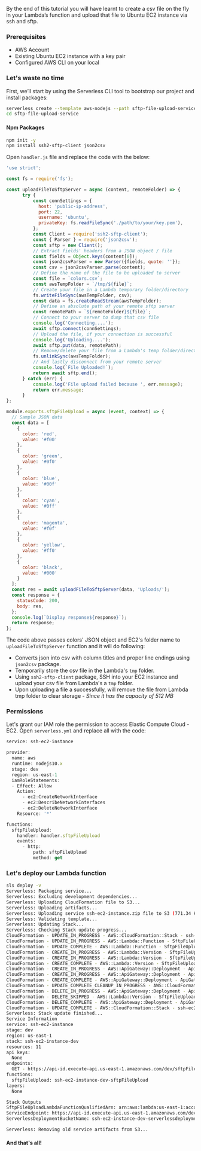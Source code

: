 By the end of this tutorial you will have learnt to create a csv file on the fly in your Lambda’s function and upload that file to Ubuntu EC2 instance via ssh and sftp.

### Prerequisites

* AWS Account
* Existing Ubuntu EC2 instance with a key pair
* Configured AWS CLI on your local

### Let's waste no time

First, we’ll start by using the Serverless CLI tool to bootstrap our project and install packages:

```bash
serverless create --template aws-nodejs --path sftp-file-upload-service --name sftp-file-upload
cd sftp-file-upload-service
```

#### Npm Packages

```bash
npm init -y
npm install ssh2-sftp-client json2csv
```

Open `handler.js` file and replace the code with the below:

```javascript
'use strict';

const fs = require('fs');

const uploadFileToSftpServer = async (content, remoteFolder) => {
      try {
          const connSettings = {
            host: 'public-ip-address',
            port: 22,
            username: 'ubuntu',
            privateKey: fs.readFileSync('./path/to/your/key.pem'),
          };
          const Client = require('ssh2-sftp-client');
          const { Parser } = require('json2csv');
          const sftp = new Client();
          // Extract fields' headers from a JSON object / file
          const fields = Object.keys(content[0]);
          const json2csvParser = new Parser({fields, quote: ''});
          const csv = json2csvParser.parse(content);
          // Define the name of the file to be uploaded to server
          const file = `colors.csv`;
          const awsTempFolder = `/tmp/${file}`;
          // Create your file in a Lambda temporary folder/directory 
          fs.writeFileSync(awsTempFolder, csv);
          const data = fs.createReadStream(awsTempFolder);
          // Define an absolute path of your remote sftp server
          const remotePath = `${remoteFolder}${file}`;
          // Connect to your server to dump that csv file 
          console.log('Connecting....');
          await sftp.connect(connSettings);
          // Upload the file, if your connection is successful
          console.log('Uploading....');
          await sftp.put(data, remotePath);
          // Remove/delete your file from a Lambda's temp folder/directory
          fs.unlinkSync(awsTempFolder);
          // And lastly disconnect from your remote server
          console.log(`File Uploaded!`);
          return await sftp.end();
      } catch (err) {
          console.log('File upload failed because ', err.message);
          return err.message;
      }
};

module.exports.sftpFileUpload = async (event, context) => {
  // Sample JSON data
  const data = [
    {
      color: 'red',
      value: '#f00'
    },
    {
      color: 'green',
      value: '#0f0'
    },
    {
      color: 'blue',
      value: '#00f'
    },
    {
      color: 'cyan',
      value: '#0ff'
    },
    {
      color: 'magenta',
      value: '#f0f'
    },
    {
      color: 'yellow',
      value: '#ff0'
    },
    {
      color: 'black',
      value: '#000'
    }
  ];
  const res = await uploadFileToSftpServer(data, 'Uploads/');
  const response = {
    statusCode: 200,
    body: res,
  };
  console.log(`Display response${response}`);
  return response;
};
```
The code above passes colors' JSON object and EC2's folder name to `uploadFileToSftpServer` function and it will do following:

* Converts json into csv with column titles and proper line endings using `json2csv` package.
* Temporarily store the csv file in the Lambda's `tmp` folder.
* Using `ssh2-sftp-client` package, SSH into your EC2 instance and upload your csv file from Lambda's a `tmp` folder.
* Upon uploading a file a successfully, will remove the file from Lambda tmp folder to clear storage - _Since it has the capacity of 512 MB_

### Permissions

Let's grant our IAM role the permission to access Elastic Compute Cloud - EC2. Open `serverless.yml` and replace all with the code:

```javascript
service: ssh-ec2-instance

provider:
  name: aws
  runtime: nodejs10.x
  stage: dev
  region: us-east-1
  iamRoleStatements:
  - Effect: Allow
    Action:
      - ec2:CreateNetworkInterface
      - ec2:DescribeNetworkInterfaces
      - ec2:DeleteNetworkInterface
    Resource: '*'

functions:
  sftpFileUpload:
    handler: handler.sftpFileUpload
    events:
      - http:
          path: sftpFileUpload
          method: get
```
### Let's deploy our Lambda function

```bash
sls deploy -v
Serverless: Packaging service...
Serverless: Excluding development dependencies...
Serverless: Uploading CloudFormation file to S3...
Serverless: Uploading artifacts...
Serverless: Uploading service ssh-ec2-instance.zip file to S3 (771.34 KB)...
Serverless: Validating template...
Serverless: Updating Stack...
Serverless: Checking Stack update progress...
CloudFormation - UPDATE_IN_PROGRESS - AWS::CloudFormation::Stack - ssh-ec2-instance-dev
CloudFormation - UPDATE_IN_PROGRESS - AWS::Lambda::Function - SftpFileUploadLambdaFunction
CloudFormation - UPDATE_COMPLETE - AWS::Lambda::Function - SftpFileUploadLambdaFunction
CloudFormation - CREATE_IN_PROGRESS - AWS::Lambda::Version - SftpFileUploadLambdaVersionU6SoYKaK1yhvv5hSuxhbZeBVYoeJFnx1B9U72Ir2c
CloudFormation - CREATE_IN_PROGRESS - AWS::Lambda::Version - SftpFileUploadLambdaVersionU6SoYKaK1yhvv5hSuxhbZeBVYoeJFnx1B9U72Ir2c
CloudFormation - CREATE_COMPLETE - AWS::Lambda::Version - SftpFileUploadLambdaVersionU6SoYKaK1yhvv5hSuxhbZeBVYoeJFnx1B9U72Ir2c
CloudFormation - CREATE_IN_PROGRESS - AWS::ApiGateway::Deployment - ApiGatewayDeployment1602968242118
CloudFormation - CREATE_IN_PROGRESS - AWS::ApiGateway::Deployment - ApiGatewayDeployment1602968242118
CloudFormation - CREATE_COMPLETE - AWS::ApiGateway::Deployment - ApiGatewayDeployment1602968242118
CloudFormation - UPDATE_COMPLETE_CLEANUP_IN_PROGRESS - AWS::CloudFormation::Stack - ssh-ec2-instance-dev
CloudFormation - DELETE_IN_PROGRESS - AWS::ApiGateway::Deployment - ApiGatewayDeployment1602967288570
CloudFormation - DELETE_SKIPPED - AWS::Lambda::Version - SftpFileUploadLambdaVersionMLeKScEo1Lk9ZO0PNitcSJ3R0tOVVaVoR8UawsqbO4
CloudFormation - DELETE_COMPLETE - AWS::ApiGateway::Deployment - ApiGatewayDeployment1602967288570
CloudFormation - UPDATE_COMPLETE - AWS::CloudFormation::Stack - ssh-ec2-instance-dev
Serverless: Stack update finished...
Service Information
service: ssh-ec2-instance
stage: dev
region: us-east-1
stack: ssh-ec2-instance-dev
resources: 11
api keys:
  None
endpoints:
  GET - https://api-id.execute-api.us-east-1.amazonaws.com/dev/sftpFileUpload
functions:
  sftpFileUpload: ssh-ec2-instance-dev-sftpFileUpload
layers:
  None

Stack Outputs
SftpFileUploadLambdaFunctionQualifiedArn: arn:aws:lambda:us-east-1:account-id:function:ssh-ec2-instance-dev-sftpFileUpload:20
ServiceEndpoint: https://api-id.execute-api.us-east-1.amazonaws.com/dev
ServerlessDeploymentBucketName: ssh-ec2-instance-dev-serverlessdeploymentbucket-okdq1a4n3v56

Serverless: Removing old service artifacts from S3...
```

#### And that's all!
